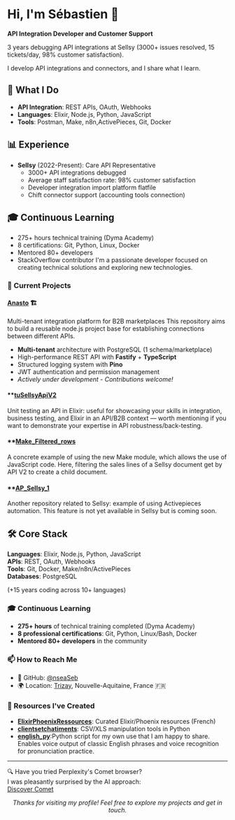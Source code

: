 # Hi, I'm Sébastien 👋

**API Integration Developer and Customer Support**

3 years debugging API integrations at Sellsy (3000+ issues resolved, 15 tickets/day, 98% customer satisfaction).

I develop API integrations and connectors, and I share what I learn.

## 🔧 What I Do

- **API Integration**: REST APIs, OAuth, Webhooks
- **Languages**: Elixir, Node.js, Python, JavaScript
- **Tools**: Postman, Make, n8n,ActivePieces, Git, Docker

## 📊 Experience

- **Sellsy** (2022-Present): Care API Representative 
  - 3000+ API integrations debugged
  - Average staff satisfaction rate: 98% customer satisfaction
  - Developer integration import platform flatfile
  - Chift connector support (accounting tools connection) 

## 🎓 Continuous Learning

- 275+ hours technical training (Dyma Academy)
- 8 certifications: Git, Python, Linux, Docker
- Mentored 80+ developers
- StackOverflow contributor
I'm a passionate developer focused on creating technical solutions and exploring new technologies.

### 🔭 Current Projects

#### **[Anasto](https://github.com/nseaSeb/anasto)** 🏗️
Multi-tenant integration platform for B2B marketplaces
This repository aims to build a reusable node.js project base for establishing connections between different APIs.
- **Multi-tenant** architecture with PostgreSQL (1 schema/marketplace)
- High-performance REST API with **Fastify** + **TypeScript**
- Structured logging system with **Pino**
- JWT authentication and permission management
- *Actively under development - Contributions welcome!*

#### **[tuSellsyApiV2](https://github.com/nseaSeb/tuSellsyApiV2)
Unit testing an API in Elixir: useful for showcasing your skills in integration, business testing, and Elixir in an API/B2B context — worth mentioning if you want to demonstrate your expertise in API robustness/back-testing.

#### **[Make_Filtered_rows](https://github.com/nseaSeb/Make_Filtered_rows)
A concrete example of using the new Make module, which allows the use of JavaScript code. Here, filtering the sales lines of a Sellsy document get by API V2 to create a child document.

#### **[AP_Sellsy_1](https://github.com/nseaSeb/AP_Sellsy_1)
Another repository related to Sellsy: example of using Activepieces automation. This feature is not yet available in Sellsy but is coming soon.


## 🛠️ Core Stack

**Languages**: Elixir, Node.js, Python, JavaScript  
**APIs**: REST, OAuth, Webhooks  
**Tools**: Git, Docker, Make/n8n/ActivePieces  
**Databases**: PostgreSQL

(+15 years coding across 10+ languages)
  
### 🎓 Continuous Learning
- **275+ hours** of technical training completed (Dyma Academy)
- **8 professional certifications**: Git, Python, Linux/Bash, Docker
- **Mentored 80+ developers** in the community
  
### 📫 How to Reach Me

- 🔗 GitHub: [@nseaSeb](https://github.com/nseaSeb)
- 🌍 Location: [Trizay](https://www.google.fr/maps/place/Trizay/@45.8841595,-0.903584,13z/data=!3m1!4b1!4m6!3m5!1s0x4801157260739965:0x405d39260ee8cf0!8m2!3d45.882253!4d-0.896975!16s%2Fm%2F03mcl2c?entry=ttu&g_ep=EgoyMDI1MTAyMi4wIKXMDSoASAFQAw%3D%3D), Nouvelle-Aquitaine, France 🇫🇷

### 🎯 Resources I've Created

- **[ElixirPhoenixRessources](https://github.com/nseaSeb/ElixirPhoenixRessources)**: Curated Elixir/Phoenix resources (French)
- **[clientsetchatiments](https://github.com/nseaSeb/clientsetchatiments)**: CSV/XLS manipulation tools in Python
- **[english_py](https://github.com/nseaSeb/english_py)**:Python script for my own use that I am happy to share. Enables voice output of classic English phrases and voice recognition for pronunciation practice.


---
🔍 Have you tried Perplexity's Comet browser?  
I was pleasantly surprised by the AI approach:  
[Discover Comet](https://pplx.ai/nseaprotec62526)
<div align="center">


*Thanks for visiting my profile! Feel free to explore my projects and get in touch.*

</div>


